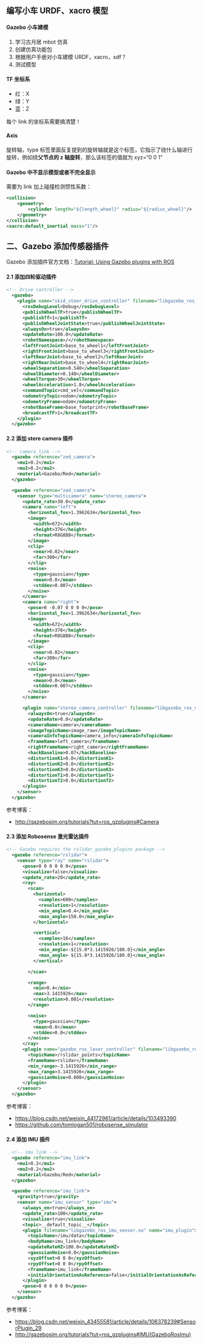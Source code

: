 ## 编写小车 URDF、xacro 模型

#### Gazebo 小车建模

1. 学习古月居 mbot 仿真
2. 创建仿真功能包
3. 根据用户手册对小车建模 URDF，xacro，sdf？
4. 测试模型

#### TF 坐标系

- 红：X
- 绿：Y
- 蓝：Z

每个 link 的坐标系需要搞清楚！

#### Axis

旋转轴，type 标签里面反复提到的旋转轴就是这个标签，它指示了绕什么轴进行旋转，例如绕**父节点的 z 轴旋转**，那么该标签的值就为 xyz=“0 0 1”

#### Gazebo 中不显示模型或者不完全显示

需要为 link 加上碰撞检测惯性系数：

```xml
<collision>
    <geometry>
    	<cylinder length="${length_wheel}" radius="${radius_wheel}"/>
    </geometry>
</collision>
<xacro:default_inertial mass="1"/>
```

## 二、Gazebo 添加传感器插件

Gazebo 添加插件官方文档：[Tutorial: Using Gazebo plugins with ROS](http://gazebosim.org/tutorials?tut=ros_gzplugins#Tutorial:UsingGazebopluginswithROS)

#### 2.1 添加四轮驱动插件

```xml
<!-- Drive controller -->
  <gazebo>
    <plugin name="skid_steer_drive_controller" filename="libgazebo_ros_skid_steer_drive.so">
      <rosDebugLevel>Debug</rosDebugLevel>
      <publishWheelTF>true</publishWheelTF>
      <publishTf>1</publishTf>
      <publishWheelJointState>true</publishWheelJointState>
      <alwaysOn>true</alwaysOn>
      <updateRate>100.0</updateRate>
      <robotNamespace>/</robotNamespace>
      <leftFrontJoint>base_to_wheel1</leftFrontJoint>
      <rightFrontJoint>base_to_wheel3</rightFrontJoint>
      <leftRearJoint>base_to_wheel2</leftRearJoint>
      <rightRearJoint>base_to_wheel4</rightRearJoint>
      <wheelSeparation>0.540</wheelSeparation>
      <wheelDiameter>0.140</wheelDiameter>
      <wheelTorque>30</wheelTorque>
      <wheelAcceleration>1.8</wheelAcceleration>
      <commandTopic>cmd_vel</commandTopic>
      <odometryTopic>odom</odometryTopic>
      <odometryFrame>odom</odometryFrame>
      <robotBaseFrame>base_footprint</robotBaseFrame>
      <broadcastTF>1</broadcastTF>
    </plugin>
  </gazebo>
```

#### 2.2 添加 stere camera 插件

```xml
<!-- camera_link -->
  <gazebo reference="zed_camera">
    <mu1>0.2</mu1>
    <mu2>0.2</mu2>
    <material>Gazebo/Red</material>
  </gazebo>

  <gazebo reference="zed_camera">
    <sensor type="multicamera" name="stereo_camera">
      <update_rate>30.0</update_rate>
      <camera name="left">
        <horizontal_fov>1.3962634</horizontal_fov>
        <image>
          <width>672</width>
          <height>376</height>
          <format>R8G8B8</format>
        </image>
        <clip>
          <near>0.02</near>
          <far>300</far>
        </clip>
        <noise>
          <type>gaussian</type>
          <mean>0.0</mean>
          <stddev>0.007</stddev>
        </noise>
      </camera>
      <camera name="right">
        <pose>0 -0.07 0 0 0 0</pose>
        <horizontal_fov>1.3962634</horizontal_fov>
        <image>
          <width>672</width>
          <height>376</height>
          <format>R8G8B8</format>
        </image>
        <clip>
          <near>0.02</near>
          <far>300</far>
        </clip>
        <noise>
          <type>gaussian</type>
          <mean>0.0</mean>
          <stddev>0.007</stddev>
        </noise>
      </camera>

      <plugin name="stereo_camera_controller" filename="libgazebo_ros_multicamera.so">
        <alwaysOn>true</alwaysOn>
        <updateRate>0.0</updateRate>
        <cameraName>camera</cameraName>
        <imageTopicName>image_raw</imageTopicName>
        <cameraInfoTopicName>camera_info</cameraInfoTopicName>
        <frameName>left_camera</frameName>
        <rightFrameName>right_camera</rightFrameName>
        <hackBaseline>0.07</hackBaseline>
        <distortionK1>0.0</distortionK1>
        <distortionK2>0.0</distortionK2>
        <distortionK3>0.0</distortionK3>
        <distortionT1>0.0</distortionT1>
        <distortionT2>0.0</distortionT2>
      </plugin>
    </sensor>
  </gazebo>
```

参考博客：

- http://gazebosim.org/tutorials?tut=ros_gzplugins#Camera

#### 2.3 添加 Robosense 激光雷达插件

```xml
<!-- Gazebo requires the rslidar_gazebo_plugins package -->
  <gazebo reference="rslidar">
    <sensor type="ray" name="rslidar">
      <pose>0 0 0 0 0 0</pose>
      <visualize>false</visualize>
      <update_rate>20</update_rate>
      <ray>
        <scan>
          <horizontal>
            <samples>600</samples>
            <resolution>1</resolution>
            <min_angle>0.4</min_angle>
            <max_angle>150.0</max_angle>
          </horizontal>

          <vertical>
            <samples>16</samples>
            <resolution>1</resolution>
            <min_angle>-${15.0*3.1415926/180.0}</min_angle>
            <max_angle> ${15.0*3.1415926/180.0}</max_angle>
          </vertical>

        </scan>

        <range>
          <min>0.4</min>
          <max>3.1415926</max>
          <resolution>0.001</resolution>
        </range>

        <noise>
          <type>gaussian</type>
          <mean>0.0</mean>
          <stddev>0.0</stddev>
        </noise>
      </ray>
      <plugin name="gazebo_ros_laser_controller" filename="libgazebo_ros_robosense_laser.so">
        <topicName>/rslidar_points</topicName>
        <frameName>rslidar</frameName>
        <min_range>-3.1415926</min_range>
        <max_range>3.1415926</max_range>
        <gaussianNoise>0.008</gaussianNoise>
      </plugin>
    </sensor>
  </gazebo>
```

参考博客：

- https://blog.csdn.net/weixin_44172961/article/details/103493390
- https://github.com/tomlogan501/robosense_simulator

#### 2.4 添加 IMU 插件

```xml
  <!-- imu link -->
  <gazebo reference="imu_link">
    <mu1>0.2</mu1>
    <mu2>0.2</mu2>
    <material>Gazebo/Red</material>
  </gazebo>

  <gazebo reference="imu_link">
    <gravity>true</gravity>
    <sensor name="imu_sensor" type="imu">
      <always_on>true</always_on>
      <update_rate>100</update_rate>
      <visualize>true</visualize>
      <topic>__default_topic__</topic>
      <plugin filename="libgazebo_ros_imu_sensor.so" name="imu_plugin">
        <topicName>/imu/data</topicName>
        <bodyName>imu_link</bodyName>
        <updateRateHZ>100.0</updateRateHZ>
        <gaussianNoise>0.0</gaussianNoise>
        <xyzOffset>0 0 0</xyzOffset>
        <rpyOffset>0 0 0</rpyOffset>
        <frameName>imu_link</frameName>
        <initialOrientationAsReference>false</initialOrientationAsReference>
      </plugin>
      <pose>0 0 0 0 0 0</pose>
    </sensor>
  </gazebo>
```

参考博客：

- https://blog.csdn.net/weixin_43455581/article/details/106378239#SensorPlugin_29
- http://gazebosim.org/tutorials?tut=ros_gzplugins#IMU(GazeboRosImu)
